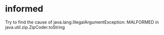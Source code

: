 informed
========

Try to find the cause of java.lang.IllegalArgumentException: MALFORMED in java.util.zip.ZipCoder.toString